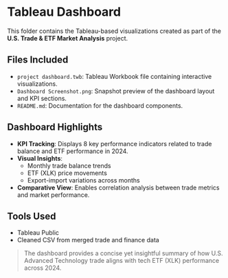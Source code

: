 # Tableau Dashboard

This folder contains the Tableau-based visualizations created as part of the **U.S. Trade & ETF Market Analysis** project.

## Files Included

- `project dashboard.twb`: Tableau Workbook file containing interactive visualizations.
- `Dashboard Screenshot.png`: Snapshot preview of the dashboard layout and KPI sections.
- `README.md`: Documentation for the dashboard components.

## Dashboard Highlights

- **KPI Tracking**: Displays 8 key performance indicators related to trade balance and ETF performance in 2024.
- **Visual Insights**: 
  - Monthly trade balance trends
  - ETF (XLK) price movements
  - Export-import variations across months
- **Comparative View**: Enables correlation analysis between trade metrics and market performance.

## Tools Used

- Tableau Public
- Cleaned CSV from merged trade and finance data

> The dashboard provides a concise yet insightful summary of how U.S. Advanced Technology trade aligns with tech ETF (XLK) performance across 2024.
